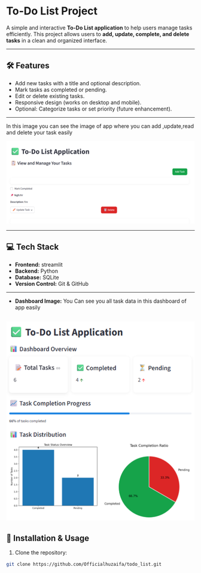 # To-Do List Project

A simple and interactive **To-Do List application** to help users manage tasks efficiently. This project allows users to **add, update, complete, and delete tasks** in a clean and organized interface.

---

## 🛠 Features

- Add new tasks with a title and optional description.
- Mark tasks as completed or pending.
- Edit or delete existing tasks.
- Responsive design (works on desktop and mobile).
- Optional: Categorize tasks or set priority (future enhancement).

---
In this image you can see the image of app where you can add ,update,read and delete your task easily 

![App Screenshot](view.png)

---

## 💻 Tech Stack

- **Frontend:** streamlit 
- **Backend:**  Python  
- **Database:**  SQLite  
- **Version Control:** Git & GitHub

---
- **Dashboard Image:**
You Can see you all task data in this dashboard of app easily

![App Screenshot](dash.png)
---
## 🚀 Installation & Usage

1. Clone the repository:

```bash
git clone https://github.com/Officialhuzaifa/todo_list.git

